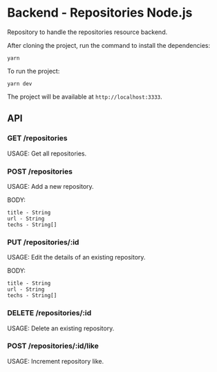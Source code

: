 # Backend - Repositories Node.js

Repository to handle the repositories resource backend.

After cloning the project, run the command to install the dependencies:

```
yarn
```

To run the project:

```
yarn dev
```

The project will be available at `http://localhost:3333`.

## API

### GET /repositories

USAGE: Get all repositories.

### POST /repositories

USAGE: Add a new repository.

BODY:

```
title - String
url - String
techs - String[]
```

### PUT /repositories/:id

USAGE: Edit the details of an existing repository.

BODY:

```
title - String
url - String
techs - String[]
```

### DELETE /repositories/:id

USAGE: Delete an existing repository.

### POST /repositories/:id/like

USAGE: Increment repository like.
